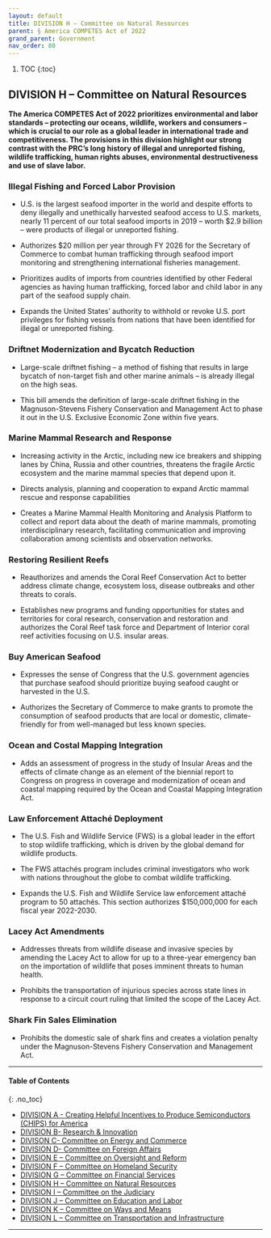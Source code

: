 ```yaml
---
layout: default
title: DIVISION H – Committee on Natural Resources    
parent: § America COMPETES Act of 2022  
grand_parent: Government 
nav_order: 80 
---
```

<style>
.dont-break-out {
  /* These are technically the same, but use both */
  overflow-wrap: break-word;
  word-wrap: break-word;

     -ms-word-break: break-all;
  /* This is the dangerous one in WebKit, as it breaks things wherever */
  word-break: break-all;
  /* Instead use this non-standard one: */
  word-break: break-word;
}

.youtube-container {
    position: relative;
    width: 100%;
    height: 0;
    padding-bottom: 56.25%;
}
.youtube-video {
    position: absolute;
    top: 0;
    left: 0;
    width: 100%;
    height: 100%;
}

</style>

<div class="dont-break-out" markdown="1">

1. TOC
{:toc}

## DIVISION H – Committee on Natural Resources
**The America COMPETES Act of 2022 prioritizes environmental and labor standards – protecting our oceans, wildlife, workers and consumers – which is crucial to our role as a global leader in international trade and competitiveness. The provisions in this division highlight our strong contrast with the PRC’s long history of illegal and unreported fishing, wildlife trafficking, human rights abuses, environmental destructiveness and use of slave labor.**

### Illegal Fishing and Forced Labor Provision
- U.S. is the largest seafood importer in the world and despite efforts to deny illegally and unethically harvested seafood access to U.S. markets, nearly 11 percent of our total seafood imports in 2019 – worth $2.9 billion – were products of illegal or unreported fishing. 

- Authorizes $20 million per year through FY 2026 for the Secretary of Commerce to combat human trafficking through seafood import monitoring and strengthening international fisheries management. 

- Prioritizes audits of imports from countries identified by other Federal agencies as having human trafficking, forced labor and child labor in any part of the seafood supply chain.

- Expands the United States’ authority to withhold or revoke U.S. port privileges for fishing vessels from nations that have been identified for illegal or unreported fishing.

### Driftnet Modernization and Bycatch Reduction
- Large-scale driftnet fishing – a method of fishing that results in large bycatch of non-target fish and other marine animals – is already illegal on the high seas. 

- This bill amends the definition of large-scale driftnet fishing in the Magnuson-Stevens Fishery Conservation and Management Act to phase it out in the U.S. Exclusive Economic Zone within five years.

### Marine Mammal Research and Response
- Increasing activity in the Arctic, including new ice breakers and shipping lanes by China, Russia and other countries, threatens the fragile Arctic ecosystem and the marine mammal species that depend upon it. 

- Directs analysis, planning and cooperation to expand Arctic mammal rescue and response capabilities 

- Creates a Marine Mammal Health Monitoring and Analysis Platform to collect and report data about the death of marine mammals, promoting interdisciplinary research, facilitating communication and improving collaboration among scientists and observation networks.

### Restoring Resilient Reefs
- Reauthorizes and amends the Coral Reef Conservation Act to better address climate change, ecosystem loss, disease outbreaks and other threats to corals. 

- Establishes new programs and funding opportunities for states and territories for coral research, conservation and restoration and authorizes the Coral Reef task force and Department of Interior coral reef activities focusing on U.S. insular areas.

### Buy American Seafood
- Expresses the sense of Congress that the U.S. government agencies that purchase seafood should prioritize buying seafood caught or harvested in the U.S. 

- Authorizes the Secretary of Commerce to make grants to promote the consumption of seafood products that are local or domestic, climate-friendly for from well-managed but less known species.

### Ocean and Costal Mapping Integration
- Adds an assessment of progress in the study of Insular Areas and the effects of climate change as an element of the biennial report to Congress on progress in coverage and modernization of ocean and coastal mapping required by the Ocean and Coastal Mapping Integration Act.

### Law Enforcement Attaché Deployment
- The U.S. Fish and Wildlife Service (FWS) is a global leader in the effort to stop wildlife trafficking, which is driven by the global demand for wildlife products. 

- The FWS attachés program includes criminal investigators who work with nations throughout the globe to combat wildlife trafficking. 

- Expands the U.S. Fish and Wildlife Service law enforcement attaché program to 50 attachés. This section authorizes $150,000,000 for each fiscal year 2022-2030.

### Lacey Act Amendments
- Addresses threats from wildlife disease and invasive species by amending the Lacey Act to allow for up to a three-year emergency ban on the importation of wildlife that poses imminent threats to human health. 

- Prohibits the transportation of injurious species across state lines in response to a circuit court ruling that limited the scope of the Lacey Act.

### Shark Fin Sales Elimination
- Prohibits the domestic sale of shark fins and creates a violation penalty under the Magnuson-Stevens Fishery Conservation and Management Act. 

***

#### Table of Contents
{: .no_toc}

<ul><li> <a href="/docs/government/America-COMPETES-Act-of-2022-1/">DIVISION A - Creating Helpful Incentives to Produce Semiconductors (CHIPS) for America</a></li><li> <a href="/docs/government/America-COMPETES-Act-of-2022-2/">DIVISION B- Research &amp; Innovation</a></li><li> <a href="/docs/government/America-COMPETES-Act-of-2022-3/">DIVISON C- Committee on Energy and Commerce</a></li><li> <a href="/docs/government/America-COMPETES-Act-of-2022-4/">DIVISION D- Committee on Foreign Affairs</a></li><li> <a href="/docs/government/America-COMPETES-Act-of-2022-5/">DIVISION E – Committee on Oversight and Reform</a></li><li> <a href="/docs/government/America-COMPETES-Act-of-2022-6/">DIVISION F – Committee on Homeland Security</a></li><li> <a href="/docs/government/America-COMPETES-Act-of-2022-7/">DIVISION G – Committee on Financial Services</a></li><li> <a href="/docs/government/America-COMPETES-Act-of-2022-8/">DIVISION H – Committee on Natural Resources</a></li><li> <a href="/docs/government/America-COMPETES-Act-of-2022-9/">DIVISION I – Committee on the Judiciary</a></li><li> <a href="/docs/government/America-COMPETES-Act-of-2022-10/">DIVISION J – Committee on Education and Labor</a></li><li> <a href="/docs/government/America-COMPETES-Act-of-2022-11/">DIVISION K – Committee on Ways and Means</a></li><li> <a href="/docs/government/America-COMPETES-Act-of-2022-12/">DIVISION L – Committee on Transportation and Infrastructure</a></li></ul>

***

</div>
